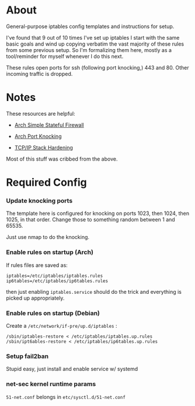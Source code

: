 # About
General-purpose iptables config templates and instructions for setup.

I've found that 9 out of 10 times I've set up iptables I start with the same basic goals and wind up copying verbatim
the vast majority of these rules from some previous setup.  So I'm formalizing them here, mostly as a tool/reminder for
myself whenever I do this next.

These rules open ports for ssh (following port knocking,) 443 and 80. Other incoming traffic is dropped.

# Notes
These resources are helpful:

- [Arch Simple Stateful Firewall](https://wiki.archlinux.org/index.php/Simple_stateful_firewall)

- [Arch Port Knocking](https://wiki.archlinux.org/index.php/Port_knocking)

- [TCP/IP Stack Hardening](https://wiki.archlinux.org/index.php/Sysctl#TCP.2FIP_stack_hardening)

Most of this stuff was cribbed from the above.

# Required Config

### Update knocking ports
The template here is configured for knocking on ports 1023, then 1024, then 1025, in that order.  Change those to something random between 1 and 65535.

Just use nmap to do the knocking.

### Enable rules on startup (Arch)

If rules files are saved as:

```
iptables=/etc/iptables/iptables.rules
ip6tables=/etc/iptables/ip6tables.rules
```

then just enabling ```iptables.service``` should do the trick and everything is picked up appropriately.

### Enable rules on startup (Debian)

Create a ```/etc/network/if-pre/up.d/iptables``` :

```
/sbin/iptables-restore < /etc/iptables/iptables.up.rules
/sbin/ipt6ables-restore < /etc/iptables/ip6tables.up.rules
```

### Setup fail2ban
Stupid easy, just install and enable service w/ systemd

### net-sec kernel runtime params
```51-net.conf``` belongs in ```etc/sysctl.d/51-net.conf```
